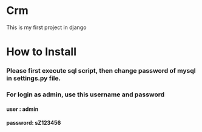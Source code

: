 # Crm
This is my first project in django
# How to Install
### Please first execute sql script, then change password of mysql in settings.py file. 
### For login as admin, use this username and password
#### user : admin
#### password: sZ123456
